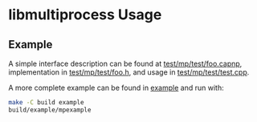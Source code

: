 # libmultiprocess Usage

## Example

A simple interface description can be found at [test/mp/test/foo.capnp](test/mp/test/foo.capnp), implementation in [test/mp/test/foo.h](test/mp/test/foo.h), and usage in [test/mp/test/test.cpp](test/mp/test/test.cpp).

A more complete example can be found in [example](example/) and run with:

```sh
make -C build example
build/example/mpexample
```
